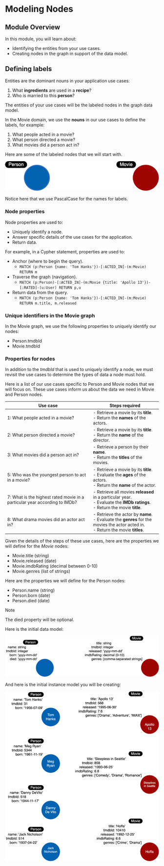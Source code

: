 # Modeling Nodes

## Module Overview

In this module, you will learn about:

- Identifying the entities from your use cases.
- Creating nodes in the graph in support of the data model.

## Defining labels

Entities are the dominant nouns in your application use cases:

1. What **ingredients** are used in a **recipe**?
2. Who is married to this **person**?

The entities of your use cases will be the labeled nodes in the graph data model.

In the Movie domain, we use the **nouns** in our use cases to define the labels, for example:

1. What people acted in a movie?
2. What person directed a movie?
3. What movies did a person act in?

Here are some of the labeled nodes that we will start with.

![Defining labels](./img/1.png)

Notice here that we use PascalCase for the names for labels.

### Node properties

Node properties are used to:

- Uniquely identify a node.
- Answer specific details of the use cases for the application.
- Return data.

For example, in a Cypher statement, properties are used to:

- Anchor (where to begin the query).
  - `MATCH (p:Person {name: 'Tom Hanks'})-[:ACTED_IN]-(m:Movie) RETURN m`
- Traverse the graph (navigation).
  - `MATCH (p:Person)-[:ACTED_IN]-(m:Movie {title: 'Apollo 13'})-[:RATED]-(u:User) RETURN p,u`
- Return data from the query.
  - `MATCH (p:Person {name: 'Tom Hanks'})-[:ACTED_IN]-(m:Movie) RETURN m.title, m.released`

### Unique identifiers in the Movie graph

In the Movie graph, we use the following properties to uniquely identify our nodes:

- Person.tmdbId
- Movie.tmdbId

### Properties for nodes

In addition to the _tmdbId_ that is used to uniquely identify a node, we must revisit the use cases to determine the types of data a node must hold.

Here is a list of our use cases specific to Person and Movie nodes that we will focus on. These use cases inform us about the data we need in Movie and Person nodes.

| Use case                                                                   | Steps required                                                                                                                      |
| -------------------------------------------------------------------------- | ----------------------------------------------------------------------------------------------------------------------------------- |
| 1: What people acted in a movie?                                           | - Retrieve a movie by its **title**.<br>- Return the **names** of the actors.                                                       |
| 2: What person directed a movie?                                           | - Retrieve a movie by its **title**.<br>- Return the **name** of the director.                                                      |
| 3: What movies did a person act in?                                        | - Retrieve a person by their **name**.<br>- Return the **titles** of the movies.                                                    |
| 5: Who was the youngest person to act in a movie?                          | - Retrieve a movie by its **title**.<br>- Evaluate the **ages** of the actors.<br>- Return the **name** of the actor.               |
| 7: What is the highest rated movie in a particular year according to IMDb? | - Retrieve all movies **released** in a particular year.<br>- Evaluate the **IMDb ratings**.<br>- Return the movie **title**.       |
| 8: What drama movies did an actor act in?                                  | - Retrieve the actor by **name**.<br>- Evaluate the **genres** for the movies the actor acted in.<br>- Return the movie **titles**. |

Given the details of the steps of these use cases, here are the properties we will define for the _Movie_ nodes:

- Movie.title (string)
- Movie.released (date)
- Movie.imdbRating (decimal between 0-10)
- Movie.genres (list of strings)

Here are the properties we will define for the Person nodes:

- Person.name (string)
- Person.born (date)
- Person.died (date)

> [!NOTE]
> The died property will be optional.

Here is the initial data model:

![initial data model](./img/2.png)

And here is the initial instance model you will be creating:

![initial instance model](./img/3.png)
